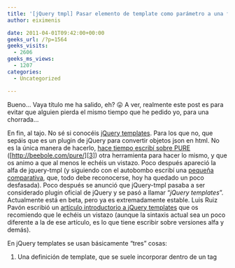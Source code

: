 ```yaml
---
title: '[jQuery tmpl] Pasar elemento de template como parámetro a una función del template'
author: eiximenis

date: 2011-04-01T09:42:00+00:00
geeks_url: /?p=1564
geeks_visits:
  - 2606
geeks_ms_views:
  - 1207
categories:
  - Uncategorized

---
```

Bueno... Vaya título me ha salido, eh? 😛 A ver, realmente este post es para evitar que alguien pierda el mismo tiempo que he pedido yo, para una chorrada...

En fin, al tajo. No sé si conocéis [jQuery templates][1]. Para los que no, que sepáis que es un plugin de jQuery para convertir objetos json en html. No es la única manera de hacerlo, [hace tiempo escribí sobre PURE][2] ([http://beebole.com/pure/][3]) otra herramienta para hacer lo mismo, y que os animo a que al menos le echéis un vistazo. Poco después apareció la alfa de jquery-tmpl (y siguiendo con el autobombo escribí una [pequeña comparativa][4], que, todo debe reconocerse, hoy ha quedado un poco desfasada). Poco después se anunció que jQuery-tmpl pasaba a ser considerado plugin oficial de jQuery y se pasó a llamar &ldquo;_jQuery templates_&rdquo;. Actualmente está en beta, pero ya es extremadamente estable. Luis Ruiz Pavón escribió un [artículo introductorio a jQuery templates][5] que os recomiendo que le echéis un vistazo (aunque la sintaxis actual sea un poco diferente a la de ese artículo, es lo que tiene escribir sobre versiones alfa y demás).

En jQuery templates se usan básicamente &ldquo;tres&#8221; cosas:

  1. Una definición de template, que se suele incorporar dentro de un tag <script> con un type inválido para que el navegador lo ignore (no lo incorpore al DOM).
  2. Un contenedor donde se incrustará el DOM generado.
  3. Un objeto json inicio de los datos.

La sintaxis para definir el template es el punto fuerte de jQuery templates:

<div id="codeSnippetWrapper" style="text-align: left; line-height: 12pt; background-color: #f4f4f4; margin: 20px 0px 10px; width: 97.5%; font-family: 'Courier New', courier, monospace; direction: ltr; max-height: 200px; font-size: 8pt; overflow: auto; cursor: text; border: silver 1px solid; padding: 4px;">
  <pre id="codeSnippet" style="text-align: left; line-height: 12pt; background-color: #f4f4f4; margin: 0em; width: 100%; font-family: 'Courier New', courier, monospace; direction: ltr; color: black; font-size: 8pt; overflow: visible; border-style: none; padding: 0px;">&lt;script type=<span style="color: #006080">"text/javascript"</span>&gt;<br />    $(document).ready(<span style="color: #0000ff">function</span> () {<br />        <span style="color: #0000ff">var</span> data = { nombre: <span style="color: #006080">'edu'</span>, twitter: <span style="color: #006080">'eiximenis'</span> };<br /><br />        $(<span style="color: #006080">"#template"</span>).tmpl(data).appendTo(<span style="color: #006080">"#placeholder"</span>);<br />    });<br />&lt;/script&gt;<br /><br />&lt;script id=<span style="color: #006080">"template"</span> type=<span style="color: #006080">"text/x-jquery-tmpl"</span>&gt;<br />    &lt;div style=<span style="color: #006080">"background: green"</span>&gt;Usuario ${nombre} - Twitter: &lt;a href=<span style="color: #006080">"http://twitter.com/${twitter}"</span>&gt;${twitter}&lt;/a&gt;<br />&lt;/script&gt;<br /><br />&lt;div id=<span style="color: #006080">"placeholder"</span>&gt;&lt;/div&gt;</pre>
  
  <p>
    </div> 
    
    <p>
      Este código, en tiempo de ejcución genera el DOM siguiente:
    </p>
    
    <div id="codeSnippetWrapper" style="text-align: left; line-height: 12pt; background-color: #f4f4f4; margin: 20px 0px 10px; width: 97.5%; font-family: 'Courier New', courier, monospace; direction: ltr; max-height: 200px; font-size: 8pt; overflow: auto; cursor: text; border: silver 1px solid; padding: 4px;">
      <pre id="codeSnippet" style="text-align: left; line-height: 12pt; background-color: #f4f4f4; margin: 0em; width: 100%; font-family: 'Courier New', courier, monospace; direction: ltr; color: black; font-size: 8pt; overflow: visible; border-style: none; padding: 0px;"><span style="color: #0000ff">&lt;</span><span style="color: #800000">div</span> <span style="color: #ff0000">style</span><span style="color: #0000ff">="background: green;"</span><span style="color: #0000ff">&gt;</span>Usuario edu - Twitter: <span style="color: #0000ff">&lt;</span><span style="color: #800000">a</span> <span style="color: #ff0000">href</span><span style="color: #0000ff">="http://twitter.com/eiximenis"</span><span style="color: #0000ff">&gt;</span>eiximenis<span style="color: #0000ff">&lt;/</span><span style="color: #800000">a</span><span style="color: #0000ff">&gt;&lt;/</span><span style="color: #800000">div</span><span style="color: #0000ff">&gt;</span></pre>
      
      <p>
        </div> 
        
        <p>
          Hay varios tags para controlar el template. Para este post vamos a ver uno, que es {{each}} que permite repetir parte del template por cada elemento del array:
        </p>
        
        <div id="codeSnippetWrapper" style="text-align: left; line-height: 12pt; background-color: #f4f4f4; margin: 20px 0px 10px; width: 97.5%; font-family: 'Courier New', courier, monospace; direction: ltr; max-height: 200px; font-size: 8pt; overflow: auto; cursor: text; border: silver 1px solid; padding: 4px;">
          <pre id="codeSnippet" style="text-align: left; line-height: 12pt; background-color: #f4f4f4; margin: 0em; width: 100%; font-family: 'Courier New', courier, monospace; direction: ltr; color: black; font-size: 8pt; overflow: visible; border-style: none; padding: 0px;">&lt;script type=<span style="color: #006080">"text/javascript"</span>&gt;<br />    $(document).ready(<span style="color: #0000ff">function</span> () {<br />        <span style="color: #0000ff">var</span> data = {<br />            titulo: <span style="color: #006080">'Twitters en geeks'</span>,<br />            users: [{ nombre: <span style="color: #006080">'edu'</span>, twitter: <span style="color: #006080">'eiximenis'</span> },<br />                    { nombre: <span style="color: #006080">'jorge'</span>, twitter: <span style="color: #006080">'j0rgeSerran0'</span> },<br />                    { nombre: <span style="color: #006080">'javi'</span>, twitter: <span style="color: #006080">'jtorrecilla'</span> },<br />                    ]   <br />        };<br /><br />        $(<span style="color: #006080">"#template"</span>).tmpl(data).appendTo(<span style="color: #006080">"#placeholder"</span>);<br />    });<br />&lt;/script&gt;<br /><br />&lt;script id=<span style="color: #006080">"template"</span> type=<span style="color: #006080">"text/x-jquery-tmpl"</span>&gt;<br />    <br />    &lt;div style=<span style="color: #006080">"background: #EEEEEE"</span>&gt;<br />        &lt;h4&gt;${titulo}&lt;/h4&gt;<br />        {{each users}}<br />            Usuario ${$value.nombre} - Twitter: &lt;a href=<span style="color: #006080">"http://twitter.com/${twitter}"</span>&gt;${$value.twitter}&lt;/a&gt;&lt;br /&gt;<br />        {{/each}}<br />    &lt;/div&gt;<br />&lt;/script&gt;<br /><br />&lt;div id=<span style="color: #006080">"placeholder"</span>&gt;&lt;/div&gt;</pre>
          
          <p>
            </div> 
            
            <p>
              Con {{each}} iteramos sobre los elementos del array &ldquo;users&rdquo;. Dentro del template el valor $value me permite referenciar el valor del array para el que se está renderizando el template (p.ej. ${$value.nombre} me permite acceder al nombre del elemento que se está renderizando). Si el nombre de $value no nos gusta, lo podemos indicar como parámetro de each:
            </p>
            
            <div id="codeSnippetWrapper" style="text-align: left; line-height: 12pt; background-color: #f4f4f4; margin: 20px 0px 10px; width: 97.5%; font-family: 'Courier New', courier, monospace; direction: ltr; max-height: 200px; font-size: 8pt; overflow: auto; cursor: text; border: silver 1px solid; padding: 4px;">
              <pre id="codeSnippet" style="text-align: left; line-height: 12pt; background-color: #f4f4f4; margin: 0em; width: 100%; font-family: 'Courier New', courier, monospace; direction: ltr; color: black; font-size: 8pt; overflow: visible; border-style: none; padding: 0px;">&lt;script id=<span style="color: #006080">"template"</span> type=<span style="color: #006080">"text/x-jquery-tmpl"</span>&gt;<br />    &lt;div style=<span style="color: #006080">"background: #EEEEEE"</span>&gt;<br />        &lt;h4&gt;${titulo}&lt;/h4&gt;<br />        {{each(idx, user) users}}<br />            &lt;strong&gt;${idx}:&lt;/strong&gt;Usuario ${user.nombre} - Twitter: &lt;a href=<span style="color: #006080">"http://twitter.com/${twitter}"</span>&gt;${user.twitter}&lt;/a&gt;&lt;br /&gt;<br />        {{/each}}<br />    &lt;/div&gt;<br />&lt;/script&gt;</pre>
              
              <p>
                </div> 
                
                <p>
                  En este código podemos usar ${idx} para acceder al índice del elemento y ${user} para acceder a cada elemento que se está renderizando.
                </p>
                
                <p>
                  <strong>Bien, vayamos ahora al tema del post...</strong>
                </p>
                
                <p>
                  Una cosilla interesante es que a la llamada a tmpl() se le puede pasar un segundo parámetro, con <em>datos</em> adicionales globables que pueden usarse en el template. Esos parámetros pueden ser, entre otras cosas, funciones. Para acceder a los elementos &ldquo;globales&rdquo; se usa la variable de template $item. Imaginad que tenemos esto ahora:
                </p>
                
                <div id="codeSnippetWrapper" style="text-align: left; line-height: 12pt; background-color: #f4f4f4; margin: 20px 0px 10px; width: 97.5%; font-family: 'Courier New', courier, monospace; direction: ltr; max-height: 200px; font-size: 8pt; overflow: auto; cursor: text; border: silver 1px solid; padding: 4px;">
                  <pre id="codeSnippet" style="text-align: left; line-height: 12pt; background-color: #f4f4f4; margin: 0em; width: 100%; font-family: 'Courier New', courier, monospace; direction: ltr; color: black; font-size: 8pt; overflow: visible; border-style: none; padding: 0px;">&lt;script type=<span style="color: #006080">"text/javascript"</span>&gt;<br />    $(document).ready(<span style="color: #0000ff">function</span> () {<br />        <span style="color: #0000ff">var</span> data = {<br />            titulo: <span style="color: #006080">'Twitters en geeks'</span>,<br />            users: [{ nombre: <span style="color: #006080">'edu'</span>, twitter: <span style="color: #006080">'eiximenis'</span> },<br />                    { nombre: <span style="color: #006080">'jorge'</span>, twitter: <span style="color: #006080">'j0rgeSerran0'</span> },<br />                    { nombre: <span style="color: #006080">'javi'</span>, twitter: <span style="color: #006080">'jtorrecilla'</span> },<br />                    { nombre: <span style="color: #006080">'alguien'</span> }<br />                    ]<br />        };<br /><br />        $(<span style="color: #006080">"#template"</span>).tmpl(data,<br />            { getUrl: <span style="color: #0000ff">function</span> (name) { <span style="color: #0000ff">return</span> name != undefined ? <span style="color: #006080">"http://twitter.com/"</span> + name : <span style="color: #006080">'#'</span>; } }).appendTo(<span style="color: #006080">"#placeholder"</span>);<br />    });<br />&lt;/script&gt;<br /></pre>
                  
                  <p>
                    </div> 
                    
                    <p>
                      Como segundo parámetro a tmpl() le pasamos un objeto con una función getUrl que dado una cadena me construirá la URL de twitter asociada. Si el la cadena es undefined, me generará una URL que no haga nada (#). Ahora toca llamar a esta función desde el template:
                    </p>
                    
                    <div id="codeSnippetWrapper" style="text-align: left; line-height: 12pt; background-color: #f4f4f4; margin: 20px 0px 10px; width: 97.5%; font-family: 'Courier New', courier, monospace; direction: ltr; max-height: 200px; font-size: 8pt; overflow: auto; cursor: text; border: silver 1px solid; padding: 4px;">
                      <pre id="codeSnippet" style="text-align: left; line-height: 12pt; background-color: #f4f4f4; margin: 0em; width: 100%; font-family: 'Courier New', courier, monospace; direction: ltr; color: black; font-size: 8pt; overflow: visible; border-style: none; padding: 0px;">&lt;script id=<span style="color: #006080">"template"</span> type=<span style="color: #006080">"text/x-jquery-tmpl"</span>&gt;<br />    &lt;div style=<span style="color: #006080">"background: #EEEEEE"</span>&gt;<br />        &lt;h4&gt;${titulo}&lt;/h4&gt;<br />        {{each(idx, user) users}}<br />            &lt;strong&gt;${idx}:&lt;/strong&gt;Usuario ${user.nombre} - <br />            Twitter: &lt;a href=<span style="color: #006080">"${$item.getUrl(${user.twitter})}"</span>&gt;${user.twitter}&lt;/a&gt;&lt;br /&gt;<br />        {{/each}}<br />    &lt;/div&gt;<br />&lt;/script&gt;</pre>
                      
                      <p>
                        </div> 
                        
                        <p>
                          Fijaos que llamamos a getUrl usando $item.getUrl() (porque getUrl está definido en el ámbito <em>global</em> del template). Y como parámetro le pasamos el valor de la propiedad twitter del elemento que estamos renderizando. Esto, <span style="text-decoration: underline;">yo suponía</span> que era ${user.twitter}. Pero <strong>eso no funciona</strong>. No aparece el template y en su lugar aparece un error de javascript en jquery-tmpl.js. Eso es muy común: errores en el template generan errores de javascript dentro de jquery-tmpl.js.
                        </p>
                        
                        <p>
                          Después de varios intentos descubrí que pasaba: <strong>Cuando se pasan parámetros a una función definida dentro del ámbito global del template esos parámetros de pasan sin ${}.</strong> Es decir debemos usar:
                        </p>
                        
                        <div id="codeSnippetWrapper" style="text-align: left; line-height: 12pt; background-color: #f4f4f4; margin: 20px 0px 10px; width: 97.5%; font-family: 'Courier New', courier, monospace; direction: ltr; max-height: 200px; font-size: 8pt; overflow: auto; cursor: text; border: silver 1px solid; padding: 4px;">
                          <pre id="codeSnippet" style="text-align: left; line-height: 12pt; background-color: #f4f4f4; margin: 0em; width: 100%; font-family: 'Courier New', courier, monospace; direction: ltr; color: black; font-size: 8pt; overflow: visible; border-style: none; padding: 0px;">&lt;script id=<span style="color: #006080">"template"</span> type=<span style="color: #006080">"text/x-jquery-tmpl"</span>&gt;<br />    &lt;div style=<span style="color: #006080">"background: #EEEEEE"</span>&gt;<br />        &lt;h4&gt;${titulo}&lt;/h4&gt;<br />        {{each(idx, user) users}}<br />            &lt;strong&gt;${idx}:&lt;/strong&gt;Usuario ${user.nombre} - <br />            Twitter: &lt;a href=<span style="color: #006080">"${$item.getUrl(user.twitter)}"</span>&gt;${user.twitter}&lt;/a&gt;&lt;br /&gt;<br />        {{/each}}<br />    &lt;/div&gt;<br />&lt;/script&gt;</pre>
                          
                          <p>
                            </div> 
                            
                            <p>
                              Fijaos en la llamada a getUrl, ahora simplemente la pasamos getUrl(user.twitter). Y eso funciona correctamente!
                            </p>
                            
                            <p>
                              Así pues:
                            </p>
                            
                            <ul>
                              <li>
                                ${$item.getUrl(${user.name})} &ndash;> NO FUNCIONA
                              </li>
                              <li>
                                ${item.getUrl(user.name)} &ndash;> FUNCIONA CORRECTAMENTE
                              </li>
                            </ul>
                            
                            <p>
                              En fin... cosillas que descubre uno 😉
                            </p>
                            
                            <p>
                              Saludos!
                            </p>

 [1]: http://api.jquery.com/category/plugins/templates/
 [2]: /blogs/etomas/archive/2010/03/09/trasteando-con-pure.aspx
 [3]: http://beebole.com/pure/ "http://beebole.com/pure/"
 [4]: /blogs/etomas/archive/2010/03/20/mi-modesta-comparativa-entre-pure-y-jquery-tmpl.aspx
 [5]: /blogs/lruiz/archive/2010/05/11/asp-net-jquery-templates.aspx